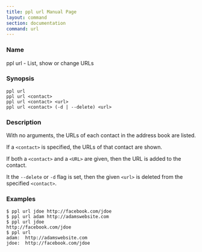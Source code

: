 ```yaml
---
title: ppl url Manual Page
layout: command
section: documentation
command: url
---
```


### Name

ppl url - List, show or change URLs

### Synopsis

    ppl url
    ppl url <contact>
    ppl url <contact> <url>
    ppl url <contact> (-d | --delete) <url>

### Description

With no arguments, the URLs of each contact in the address book are listed.

If a `<contact>` is specified, the URLs of that contact are shown.

If both a `<contact>` and a `<URL>` are given, then the URL is added to the
contact.

It the `--delete` or `-d` flag is set, then the given `<url>` is
deleted from the specified `<contact>`.

### Examples

    $ ppl url jdoe http://facebook.com/jdoe
    $ ppl url adam http://adamswebsite.com
    $ ppl url jdoe
    http://facebook.com/jdoe
    $ ppl url
    adam:  http://adamswebsite.com
    jdoe:  http://facebook.com/jdoe

